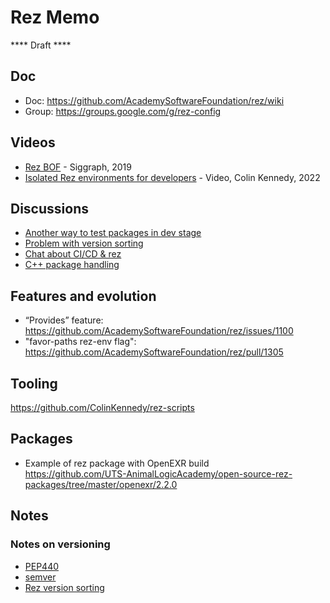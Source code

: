 # Rez Memo

**** Draft ****
## Doc

- Doc: https://github.com/AcademySoftwareFoundation/rez/wiki 
- Group: https://groups.google.com/g/rez-config 

## Videos

- [Rez BOF](https://www.youtube.com/watch?v=y5VSPeeqJbM) - Siggraph, 2019
- [Isolated Rez environments for developers](https://www.youtube.com/watch?v=rPe6JpzE_Nc) - Video, Colin Kennedy, 2022

## Discussions
- [Another way to test packages in dev stage](https://github.com/AcademySoftwareFoundation/rez/issues/1263)
- [Problem with version sorting](https://github.com/AcademySoftwareFoundation/rez/issues/653)
- [Chat about CI/CD & rez](https://groups.google.com/g/rez-config/c/1up7umZXpI4/m/CcmxeC-VBgAJ)
- [C++ package handling](https://lists.aswf.io/g/tac/message/351)


## Features and evolution

- “Provides” feature: https://github.com/AcademySoftwareFoundation/rez/issues/1100
- "favor-paths rez-env flag": https://github.com/AcademySoftwareFoundation/rez/pull/1305

## Tooling

https://github.com/ColinKennedy/rez-scripts

## Packages

- Example of rez package with OpenEXR build  
  https://github.com/UTS-AnimalLogicAcademy/open-source-rez-packages/tree/master/openexr/2.2.0

## Notes

### Notes on versioning

- [PEP440](https://www.python.org/dev/peps/pep-0440)
- [semver](https://semver.org)
- [Rez version sorting](https://github.com/AcademySoftwareFoundation/rez/wiki/Basic-Concepts#versions)

